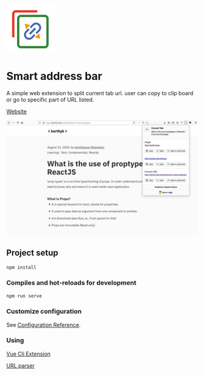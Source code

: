 ![url splitter logo](128.png)
# Smart address bar
A simple web extension to split current tab url. user can copy to clip board or go to specific part of URL listed.

[Website](https://smartaddressbar.versoly.page/)

![Smart Address Bar Screenshot](./screenshot/SmartAddressBar.jpg)


## Project setup

```
npm install
```

### Compiles and hot-reloads for development
```
npm run serve
```

### Customize configuration
See [Configuration Reference](https://cli.vuejs.org/config/).

### Using 
[Vue Cli Extension](https://vue-web-extension.netlify.app/intro/development-workflow.html)

[URL parser](https://dmitripavlutin.com/parse-url-javascript/)
